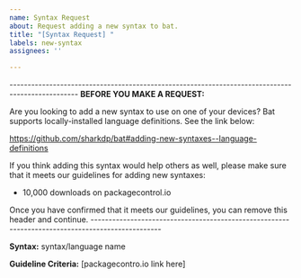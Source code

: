 ```yaml
---
name: Syntax Request
about: Request adding a new syntax to bat.
title: "[Syntax Request] "
labels: new-syntax
assignees: ''

---
```


\-------------------------------------------------------------------------------------------------
**BEFORE YOU MAKE A REQUEST:**

Are you looking to add a new syntax to use on one of your devices?
Bat supports locally-installed language definitions. See the link below:

https://github.com/sharkdp/bat#adding-new-syntaxes--language-definitions

If you think adding this syntax would help others as well, please make sure that it meets our
guidelines for adding new syntaxes:

 - 10,000 downloads on packagecontrol.io

Once you have confirmed that it meets our guidelines, you can remove this header and continue.
\-------------------------------------------------------------------------------------------------


**Syntax:** syntax/language name

**Guideline Criteria:**
[packagecontro.io link here]

